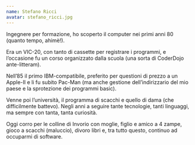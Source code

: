 ```yaml
---
name: Stefano Ricci
avatar: stefano_ricci.jpg
---
```

Ingegnere per formazione, ho scoperto il computer nei primi anni 80 (quanto tempo, ahimè!).

Era un VIC-20, con tanto di cassette per registrare i programmi, e l’occasione fu un corso organizzato dalla
scuola (una sorta di CoderDojo ante-litteram).

Nell’85 il primo IBM-compatibile, preferito per questioni di prezzo a un Apple-II e li fu subito Pac-Man (ma
anche gestione dell’indirizzario del mio paese e la sprotezione dei programmi basic).

Venne poi l’università, il programma di scacchi e quello di dama (che difficilmente battevo).
Negli anni a seguire tante tecnologie, tanti linguaggi, ma sempre con tanta, tanta curiosità.

Oggi corro per le colline di Invorio con moglie, figlio e amico a 4 zampe, gioco a scacchi (maluccio), divoro
libri e, tra tutto questo, continuo ad occuparmi di software.
